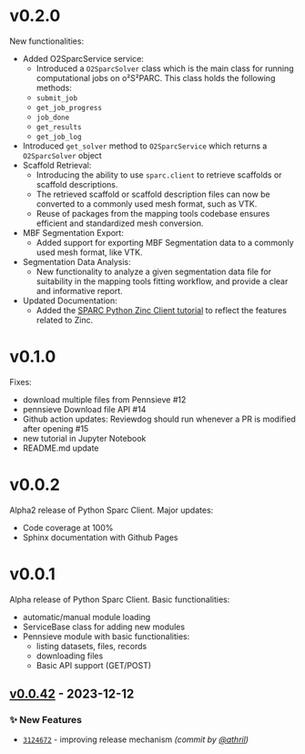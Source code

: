 v0.2.0
======
New functionalities:
* Added O2SparcService service:
   * Introduced a `O2SparcSolver` class which is the main class for running computational jobs on o²S²PARC. This class holds the following methods:
   * `submit_job`
   * `get_job_progress`
   * `job_done`
   * `get_results`
   * `get_job_log`
* Introduced `get_solver` method to `O2SparcService` which returns a `O2SparcSolver` object
* Scaffold Retrieval:
   * Introducing the ability to use `sparc.client` to retrieve scaffolds or scaffold descriptions.
   * The retrieved scaffold or scaffold description files can now be converted to a commonly used mesh format, such as VTK.
   * Reuse of packages from the mapping tools codebase ensures efficient and standardized mesh conversion.
* MBF Segmentation Export:
   * Added support for exporting MBF Segmentation data to a commonly used mesh format, like VTK.
* Segmentation Data Analysis:
   * New functionality to analyze a given segmentation data file for suitability in the mapping tools fitting workflow, and provide a clear and informative report.
* Updated Documentation:
   * Added the [SPARC Python Zinc Client tutorial](https://github.com/nih-sparc/sparc.client/blob/main/docs/tutorial-zinc.ipynb) to reflect the features related to Zinc.


v0.1.0
======
Fixes:
* download multiple files from Pennsieve #12
* pennsieve Download file API #14
* Github action updates: Reviewdog should run whenever a PR is modified after opening #15
* new tutorial in Jupyter Notebook
* README.md update


v0.0.2
======
Alpha2 release of Python Sparc Client.
Major updates:
* Code coverage at 100%
* Sphinx documentation with Github Pages


v0.0.1
======
Alpha release of Python Sparc Client.
Basic functionalities:
* automatic/manual module loading
* ServiceBase class for adding new modules
* Pennsieve module with basic functionalities: 
   * listing datasets, files, records
   * downloading files
   * Basic API support (GET/POST) 
## [v0.0.42] - 2023-12-12
### :sparkles: New Features
- [`3124672`](https://github.com/athril/sparc.client/commit/31246720c92a0acbeaaf648878d5c46e5747c99d) - improving release mechanism *(commit by [@athril](https://github.com/athril))*


[v0.0.42]: https://github.com/athril/sparc.client/compare/v0.0.41...v0.0.42